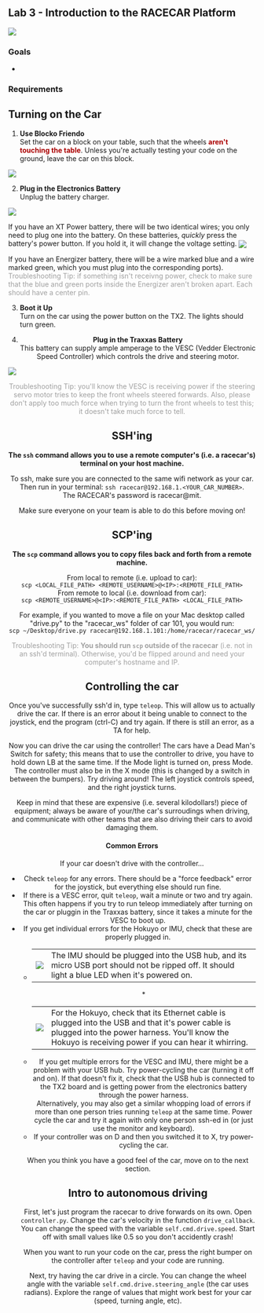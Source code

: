 ## Lab 3 - Introduction to the RACECAR Platform

<img align="center" src="./img/racecar.jpg">

### Goals
- 

### Requirements


## Turning on the Car
1. **Use Blocko Friendo**  
Set the car on a block on your table, such that the wheels <font color="AA0000">__aren't touching the table__</font>. Unless you're actually testing your code on the ground, leave the car on this block.
<img align="center" src="./img/mondo_block.jpg">


2. **Plug in the Electronics Battery**  
Unplug the battery charger.
<img align="center" src="img/xt_battery.png">

If you have an XT Power battery, there will be two identical wires; you only need to plug one into the battery. On these batteries, *quickly* press the battery's power button. If you hold it, it will change the voltage setting.
<img align="center" src="../Resources/CarEPower.jpg">

If you have an Energizer battery, there will be a wire marked blue and a wire marked green, which you must plug into the corresponding ports).  
<font color="A0A0A0">Troubleshooting Tip: if something isn't receivng power, check to make sure that the blue and green ports inside the Energizer aren't broken apart. Each should have a center pin.</font>

3. **Boot it Up**  
Turn on the car using the power button on the TX2. The lights should turn green.
<cimg align="center" src="../Resources/CarPower.jpg">

4. **Plug in the Traxxas Battery**  
This battery can supply ample amperage to the VESC (Vedder Electronic Speed Controller) which controls the drive and steering motor.
<img align="center" src="../Resources/CarTPower.jpg">

<font color="A0A0A0">Troubleshooting Tip: you'll know the VESC is receiving power if the steering servo motor tries to keep the front wheels steered forwards. Also, please don't apply too much force when trying to turn the front wheels to test this; it doesn't take much force to tell.</font>

## SSH'ing
**The `ssh` command allows you to use a remote computer's (i.e. a racecar's) terminal on your host machine.**

To ssh, make sure you are connected to the same wifi network as your car.  
Then run in your terminal:
`ssh racecar@192.168.1.<YOUR_CAR_NUMBER>`.  
The RACECAR's password is racecar@mit.

Make sure everyone on your team is able to do this before moving on! 

## SCP'ing

**The `scp` command allows you to copy files back and forth from a remote machine.**  

From local to remote (i.e. upload to car):  
`scp <LOCAL_FILE_PATH> <REMOTE_USERNAME>@<IP>:<REMOTE_FILE_PATH>`  
From remote to local (i.e. download from car):  
`scp <REMOTE_USERNAME>@<IP>:<REMOTE_FILE_PATH> <LOCAL_FILE_PATH>` 

For example, if you wanted to move a file on your Mac desktop called "drive.py" to the "racecar_ws" folder of car 101, you would run:  
`scp ~/Desktop/drive.py racecar@192.168.1.101:/home/racecar/racecar_ws/` 

<font color="A0A0A0">Troubleshooting Tip: **You should run `scp` outside of the racecar** (i.e. not in an ssh'd terminal). Otherwise, you'd be flipped around and need your computer's hostname and IP.</font>

## Controlling the car
Once you've successfully ssh'd in, type `teleop`. This will allow us to actually drive the car. If there is an error about it being unable to connect to the joystick, end the program (ctrl-C) and try again. If there is still an error, as a TA for help. 

Now you can drive the car using the controller! The cars have a Dead Man's Switch for safety; this means that to use the controller to drive, you have to hold down LB at the same time. If the Mode light is turned on, press Mode. The controller must also be in the X mode (this is changed by a switch in between the bumpers). Try driving around! The left joystick controls speed, and the right joystick turns.

Keep in mind that these are expensive (i.e. several kilodollars!) piece of equipment; always be aware of your/the car's surroudings when driving, and communicate with other teams that are also driving their cars to avoid damaging them.

#### Common Errors
If your car doesn't drive with the controller...

* Check `teleop` for any errors. There should be a "force feedback" error for the joystick, but everything else should run fine.
* If there is a VESC error, quit `teleop`, wait a minute or two and try again. This often happens if you try to run teleop immediately after turning on the car or pluggin in the Traxxas battery, since it takes a minute for the VESC to boot up.
* If you get individual errors for the Hokuyo or IMU, check that these are properly plugged in.
    * <table>
        <tr>
            <td> <img align="center" src="img/imu_small.png"> </td>
            <td>The IMU should be plugged into the USB hub, and its micro USB port should not be ripped off. It should light a blue LED when it's powered on.</td>
        </tr>
    </table>
    * <table>
        <tr>
            <td> <img align="cener" src="img/hokuyo_small.png"> </td>
            <td>For the Hokuyo, check that its Ethernet cable is plugged into the USB and that it's power cable is plugged into the power harness. You'll know the Hokuyo is receiving power if you can hear it whirring.</td>
        </tr>
    </table>
* If you get multiple errors for the VESC and IMU, there might be a problem with your USB hub. Try power-cycling the car (turning it off and on). If that doesn't fix it, check that the USB hub is connected to the TX2 board and is getting power from the electronics battery through the power harness.  
Alternatively, you may also get a similar whopping load of errors if more than one person tries running `teleop` at the same time. Power cycle the car and try it again with only one person ssh-ed in (or just use the monitor and keyboard).
* If your controller was on D and then you switched it to X, try power-cycling the car.

When you think you have a good feel of the car, move on to the next section.

## Intro to autonomous driving
First, let's just program the racecar to drive forwards on its own. Open `controller.py`. Change the car's velocity in the function `drive_callback`. You can change the speed with the variable `self.cmd.drive.speed`. Start off with small values like 0.5 so you don't accidently crash!

When you want to run your code on the car, press the right bumper on the controller after `teleop` and your code are running.

Next, try having the car drive in a circle. You can change the wheel angle with the variable `self.cmd.drive.steering_angle` (the car uses radians). Explore the range of values that might work best for your car (speed, turning angle, etc).